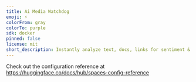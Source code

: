 ```yaml
---
title: Ai Media Watchdog
emoji: ⚡
colorFrom: gray
colorTo: purple
sdk: docker
pinned: false
license: mit
short_description: Instantly analyze text, docs, links for sentiment & toxicity
---
```


Check out the configuration reference at https://huggingface.co/docs/hub/spaces-config-reference
